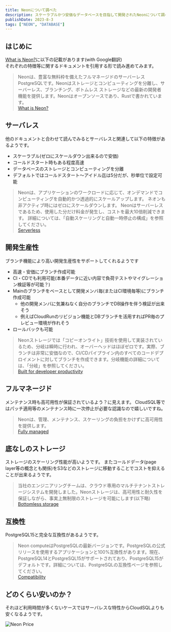 ```yaml
---
title: Neonについて調べた
description: スケーラブルかつ安価なデータベースを目指して開発されたNeonについて調べた
publishDate: 2023-8-3
tags: ["NEON", "DATABASE"]
---
```


## はじめに

[What is Neon?](https://neon.tech/docs/introduction/about)に以下の記載があります(with Google翻訳)  
それぞれの特徴等に関するドキュメントを引用する形で読み進めてみます。

> Neonは、豊富な無料枠を備えたフルマネージドのサーバーレスPostgreSQLです。Neonはストレージとコンピューティングを分離し、サーバーレス、ブランチング、ボトムレス ストレージなどの最新の開発者機能を提供します。Neonはオープンソースであり、Rustで書かれています。  
> [What is Neon?](https://neon.tech/docs/introduction/about)

## サーバレス

他のドキュメントと合わせて読んでみるとサーバレスと関連して以下の特徴があるようです。
- スケーラブル(ゼロにスケールダウン出来るので安価)
- コールドスタート時もある程度高速
- データベースのストレージとコンピューティングを分離
- デフォルトではコールドスタート〜アイドル迄は5分だが、秒単位で設定可能

> Neonは、アプリケーションのワークロードに応じて、オンデマンドでコンピューティングを自動的かつ透過的にスケールアップします。 ネオンも非アクティブ時にはゼロにスケールダウンします。 Neonはサーバーレスであるため、使用した分だけ料金が発生し、コストを最大10倍削減できます。 詳細については、「自動スケーリングと自動一時停止の構成」を参照してください。  
> [Serverless](https://neon.tech/docs/introduction/about#serverless)


## 開発生産性

ブランチ機能により高い開発生産性をサポートしてくれるようです
- 高速・安価にブランチ作成可能
- CI・CDでも利用可能(本番データに近い内容で負荷テストやマイグレーション検証等が可能？)
- Mainのブランチをベースとして開発メンバ毎(またはCI環境毎等)にブランチ作成可能
  - 他の開発メンバに気兼ねなく自分のブランチでDB操作を伴う検証が出来そう
  - 例えばCloudRunのリビジョン機能とDBブランチを活用すればPR毎のプレビュー環境が作れそう
- ロールバックも可能

> Neonストレージでは「コピーオンライト」技術を使用して実装されているため、分岐は瞬時に行われ、オーバーヘッドはほぼゼロです。実際、ブランチは非常に安価なので、CI/CDパイプライン内のすべてのコードデプロイメントに対してブランチを作成できます。分岐機能の詳細については、「分岐」を参照してください。  
> [Built for developer productivity](https://neon.tech/docs/introduction/about#built-for-developer-productivity)

## フルマネージド

メンテナンス時も高可用性が保証されているよう？に見えます。
CloudSQL等ではパッチ適用等のメンテナンス時に一次停止が必要な認識なので嬉しいですね。

> Neonは、管理、メンテナンス、スケーリングの負担をかけずに高可用性を提供します。    
> [Fully managed](https://neon.tech/docs/introduction/about#fully-managed)


## 底なしのストレージ

ストレージのスケーリング性能が高いようです。
またコールドデータ(page layer等の概念とも関係)をS3などのストレージに移動することでコストを抑えることが出来るようです。

> 当社のエンジニアリングチームは、クラウド専用のマルチテナントストレージシステムを開発しました。Neonストレージは、高可用性と耐久性を保証しながら、事実上無制限のストレージを可能にします(以下略)  
> [Bottomless storage](https://neon.tech/docs/introduction/about#bottomless-storage)


## 互換性

PostgreSQL15と完全な互換性があるようです。

> Neon computeはPostgreSQLの最新バージョンです。PostgreSQLの公式リリースを使用するアプリケーションと100%互換性があります。現在、PostgreSQL14とPostgreSQL15がサポートされており、PostgreSQL15がデフォルトです。詳細については、PostgreSQLの互換性ページを参照してください。  
> [Compatibility](https://neon.tech/docs/introduction/about#compatibility)

## どのくらい安いのか？

それほど利用時間が多くないケースではサーバレスな特性からCloudSQLよりも安くなるようです。

![Neon Price](/posts/neon/img.png)